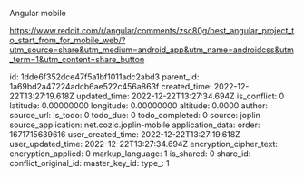 Angular mobile

https://www.reddit.com/r/angular/comments/zsc80g/best_angular_project_to_start_from_for_mobile_web/?utm_source=share&utm_medium=android_app&utm_name=androidcss&utm_term=1&utm_content=share_button

id: 1dde6f352dce47f5a1bf1011adc2abd3
parent_id: 1a69bd2a47224adcb6ae522c456a863f
created_time: 2022-12-22T13:27:19.618Z
updated_time: 2022-12-22T13:27:34.694Z
is_conflict: 0
latitude: 0.00000000
longitude: 0.00000000
altitude: 0.0000
author: 
source_url: 
is_todo: 0
todo_due: 0
todo_completed: 0
source: joplin
source_application: net.cozic.joplin-mobile
application_data: 
order: 1671715639616
user_created_time: 2022-12-22T13:27:19.618Z
user_updated_time: 2022-12-22T13:27:34.694Z
encryption_cipher_text: 
encryption_applied: 0
markup_language: 1
is_shared: 0
share_id: 
conflict_original_id: 
master_key_id: 
type_: 1